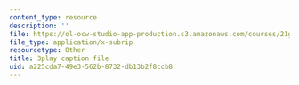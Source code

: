 ```yaml
---
content_type: resource
description: ''
file: https://ol-ocw-studio-app-production.s3.amazonaws.com/courses/21g-107-chinese-i-streamlined-fall-2014/a225cda749e3562b8732db13b2f8ccb8_-56G36H8BvY.vtt
file_type: application/x-subrip
resourcetype: Other
title: 3play caption file
uid: a225cda7-49e3-562b-8732-db13b2f8ccb8
---
```

